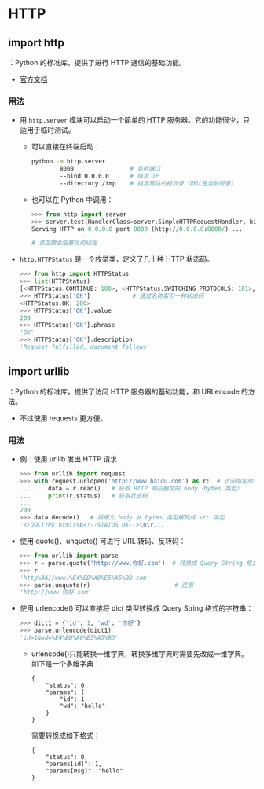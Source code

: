 # HTTP

## import http

：Python 的标准库，提供了进行 HTTP 通信的基础功能。
- [官方文档](https://docs.python.org/3/library/http.html)

### 用法

- 用 `http.server` 模块可以启动一个简单的 HTTP 服务器。它的功能很少，只适用于临时测试。
  - 可以直接在终端启动：
    ```sh
    python -m http.server
            8000                # 监听端口
            --bind 0.0.0.0      # 绑定 IP
            --directory /tmp    # 指定网站的根目录（默认是当前目录）
    ```
  - 也可以在 Python 中调用：
    ```py
    >>> from http import server
    >>> server.test(HandlerClass=server.SimpleHTTPRequestHandler, bind='0.0.0.0', port='8000')
    Serving HTTP on 0.0.0.0 port 8000 (http://0.0.0.0:8000/) ...

    # 该函数会阻塞当前线程
    ```

- `http.HTTPStatus` 是一个枚举类，定义了几十种 HTTP 状态码。
  ```py
  >>> from http import HTTPStatus
  >>> list(HTTPStatus)
  [<HTTPStatus.CONTINUE: 100>, <HTTPStatus.SWITCHING_PROTOCOLS: 101>, <HTTPStatus.PROCESSING: 102>, ...]
  >>> HTTPStatus['OK']            # 通过名称索引一种状态码
  <HTTPStatus.OK: 200>
  >>> HTTPStatus['OK'].value
  200
  >>> HTTPStatus['OK'].phrase
  'OK'
  >>> HTTPStatus['OK'].description
  'Request fulfilled, document follows'
  ```

## import urllib

：Python 的标准库，提供了访问 HTTP 服务器的基础功能，和 URLencode 的方法。
- 不过使用 requests 更方便。

### 用法

- 例：使用 urllib 发出 HTTP 请求
  ```py
  >>> from urllib import request
  >>> with request.urlopen('http://www.baidu.com') as r:  # 访问指定的 URL
  ...     data = r.read()   # 获取 HTTP 响应报文的 body（bytes 类型）
  ...     print(r.status)   # 获取状态码
  ...
  200
  >>> data.decode()   # 将报文 body 从 bytes 类型解码成 str 类型
  '<!DOCTYPE html>\n<!--STATUS OK-->\n\r...
  ```

- 使用 quote()、unquote() 可进行 URL 转码、反转码：
  ```py
  >>> from urllib import parse
  >>> r = parse.quote('http://www.你好.com')  # 转换成 Query String 格式的字符串
  >>> r
  'http%3A//www.%E4%BD%A0%E5%A5%BD.com'
  >>> parse.unquote(r)                        # 还原
  'http://www.你好.com'
  ```

- 使用 urlencode() 可以直接将 dict 类型转换成 Query String 格式的字符串：
  ```py
  >>> dict1 = {'id': 1, 'wd': '你好'}
  >>> parse.urlencode(dict1)
  'id=1&wd=%E4%BD%A0%E5%A5%BD'
  ```
  - urlencode()只能转换一维字典，转换多维字典时需要先改成一维字典。\
    如下是一个多维字典：
    ```
    {
        "status": 0,
        "params": {
            "id": 1,
            "wd": "hello"
        }
    }
    ```
    需要转换成如下格式：
    ```
    {
        "status": 0,
        "params[id]": 1,
        "params[msg]": "hello"
    }
    ```
